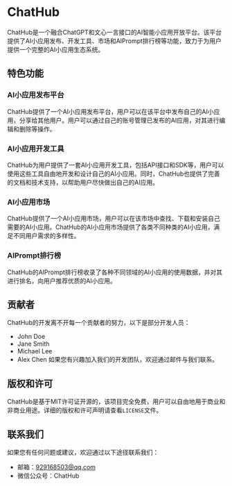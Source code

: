 # ChatHub
ChatHub是一个融合ChatGPT和文心一言接口的AI智能小应用开放平台。该平台提供了AI小应用发布、开发工具、市场和AIPrompt排行榜等功能，致力于为用户提供一个完整的AI小应用生态系统。
## 特色功能
### AI小应用发布平台
ChatHub提供了一个AI小应用发布平台，用户可以在该平台中发布自己的AI小应用，分享给其他用户。用户可以通过自己的账号管理已发布的AI应用，对其进行编辑和删除等操作。
### AI小应用开发工具
ChatHub为用户提供了一套AI小应用开发工具，包括API接口和SDK等，用户可以使用这些工具自由地开发和设计自己的AI小应用。同时，ChatHub也提供了完善的文档和技术支持，以帮助用户尽快做出自己的AI应用。
### AI小应用市场
ChatHub提供了一个AI小应用市场，用户可以在该市场中查找、下载和安装自己需要的AI小应用。ChatHub的AI小应用市场提供了各类不同种类的AI小应用，满足不同用户需求的多样性。
### AIPrompt排行榜
ChatHub的AIPrompt排行榜收录了各种不同领域的AI小应用的使用数据，并对其进行排名，向用户推荐优质的AI小应用。
## 贡献者
ChatHub的开发离不开每一个贡献者的努力，以下是部分开发人员：
- John Doe
- Jane Smith
- Michael Lee
- Alex Chen
如果您有兴趣加入我们的开发团队，欢迎通过邮件与我们联系。
## 版权和许可
ChatHub是基于MIT许可证开源的，该项目完全免费，用户可以自由地用于商业和非商业用途。详细的版权和许可声明请查看<code>LICENSE</code>文件。
## 联系我们
如果您有任何问题或建议，欢迎通过以下途径联系我们：
- 邮箱：[929168503@qq.com](mailto:chathub@chathub.com)
- 微信公众号：ChatHub
